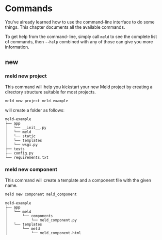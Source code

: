 # Commands

You've already learned how to use the command-line interface to do some things.
This chapter documents all the available commands.

To get help from the command-line, simply call `meld` to see the complete list of commands,
then `--help` combined with any of those can give you more information.

## new 

### meld new project
This command will help you kickstart your new Meld project by creating
a directory structure suitable for most projects.

```bash
meld new project meld-example
```

will create a folder as follows:

```text
meld-example
├── app
│   └── __init__.py
│   └── meld
│   └── static
│   └── templates
│   └── wsgi.py
├── tests
├── config.py
└── requirements.txt
```

### meld new component
This command will create a template and a component file with the given name.

```bash
meld new component meld_component
```

```text
meld-example
├── app
│   └── meld
│       └── components
│           └── meld_component.py
│   └── templates
│       └── meld
│           └── meld_component.html
```
